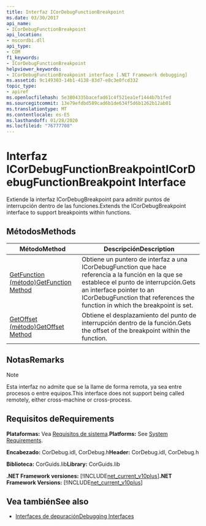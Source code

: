 ```yaml
---
title: Interfaz ICorDebugFunctionBreakpoint
ms.date: 03/30/2017
api_name:
- ICorDebugFunctionBreakpoint
api_location:
- mscordbi.dll
api_type:
- COM
f1_keywords:
- ICorDebugFunctionBreakpoint
helpviewer_keywords:
- ICorDebugFunctionBreakpoint interface [.NET Framework debugging]
ms.assetid: 9c149303-14b1-4138-83d7-e8c3e0fcd332
topic_type:
- apiref
ms.openlocfilehash: 5e3804335bacefad61c4f521ea1ef1444b7b1fed
ms.sourcegitcommit: 13e79efdbd589cad6b1de634f5d6b1262b12ab01
ms.translationtype: MT
ms.contentlocale: es-ES
ms.lasthandoff: 01/28/2020
ms.locfileid: "76777708"
---
```

# <a name="icordebugfunctionbreakpoint-interface"></a><span data-ttu-id="8904b-102">Interfaz ICorDebugFunctionBreakpoint</span><span class="sxs-lookup"><span data-stu-id="8904b-102">ICorDebugFunctionBreakpoint Interface</span></span>

<span data-ttu-id="8904b-103">Extiende la interfaz ICorDebugBreakpoint para admitir puntos de interrupción dentro de las funciones.</span><span class="sxs-lookup"><span data-stu-id="8904b-103">Extends the ICorDebugBreakpoint interface to support breakpoints within functions.</span></span>  
  
## <a name="methods"></a><span data-ttu-id="8904b-104">Métodos</span><span class="sxs-lookup"><span data-stu-id="8904b-104">Methods</span></span>  
  
|<span data-ttu-id="8904b-105">Método</span><span class="sxs-lookup"><span data-stu-id="8904b-105">Method</span></span>|<span data-ttu-id="8904b-106">Descripción</span><span class="sxs-lookup"><span data-stu-id="8904b-106">Description</span></span>|  
|------------|-----------------|  
|[<span data-ttu-id="8904b-107">GetFunction (método)</span><span class="sxs-lookup"><span data-stu-id="8904b-107">GetFunction Method</span></span>](icordebugfunctionbreakpoint-getfunction-method.md)|<span data-ttu-id="8904b-108">Obtiene un puntero de interfaz a una ICorDebugFunction que hace referencia a la función en la que se establece el punto de interrupción.</span><span class="sxs-lookup"><span data-stu-id="8904b-108">Gets an interface pointer to an ICorDebugFunction that references the function in which the breakpoint is set.</span></span>|  
|[<span data-ttu-id="8904b-109">GetOffset (método)</span><span class="sxs-lookup"><span data-stu-id="8904b-109">GetOffset Method</span></span>](icordebugfunctionbreakpoint-getoffset-method.md)|<span data-ttu-id="8904b-110">Obtiene el desplazamiento del punto de interrupción dentro de la función.</span><span class="sxs-lookup"><span data-stu-id="8904b-110">Gets the offset of the breakpoint within the function.</span></span>|  
  
## <a name="remarks"></a><span data-ttu-id="8904b-111">Notas</span><span class="sxs-lookup"><span data-stu-id="8904b-111">Remarks</span></span>  
  
> [!NOTE]
> <span data-ttu-id="8904b-112">Esta interfaz no admite que se la llame de forma remota, ya sea entre procesos o entre equipos.</span><span class="sxs-lookup"><span data-stu-id="8904b-112">This interface does not support being called remotely, either cross-machine or cross-process.</span></span>  
  
## <a name="requirements"></a><span data-ttu-id="8904b-113">Requisitos de</span><span class="sxs-lookup"><span data-stu-id="8904b-113">Requirements</span></span>  
 <span data-ttu-id="8904b-114">**Plataformas:** Vea [Requisitos de sistema](../../../../docs/framework/get-started/system-requirements.md).</span><span class="sxs-lookup"><span data-stu-id="8904b-114">**Platforms:** See [System Requirements](../../../../docs/framework/get-started/system-requirements.md).</span></span>  
  
 <span data-ttu-id="8904b-115">**Encabezado:** CorDebug.idl, CorDebug.h</span><span class="sxs-lookup"><span data-stu-id="8904b-115">**Header:** CorDebug.idl, CorDebug.h</span></span>  
  
 <span data-ttu-id="8904b-116">**Biblioteca:** CorGuids.lib</span><span class="sxs-lookup"><span data-stu-id="8904b-116">**Library:** CorGuids.lib</span></span>  
  
 <span data-ttu-id="8904b-117">**.NET Framework versiones:** [!INCLUDE[net_current_v10plus](../../../../includes/net-current-v10plus-md.md)]</span><span class="sxs-lookup"><span data-stu-id="8904b-117">**.NET Framework Versions:** [!INCLUDE[net_current_v10plus](../../../../includes/net-current-v10plus-md.md)]</span></span>  
  
## <a name="see-also"></a><span data-ttu-id="8904b-118">Vea también</span><span class="sxs-lookup"><span data-stu-id="8904b-118">See also</span></span>

- [<span data-ttu-id="8904b-119">Interfaces de depuración</span><span class="sxs-lookup"><span data-stu-id="8904b-119">Debugging Interfaces</span></span>](debugging-interfaces.md)
